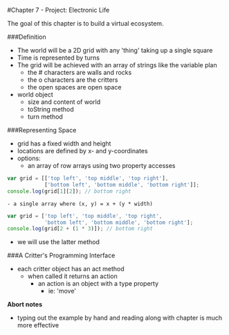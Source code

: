#Chapter 7 - Project: Electronic Life

The goal of this chapter is to build a virtual ecosystem.

###Definition
- The world will be a 2D grid with any 'thing' taking up a single square
- Time is represented by turns
- The grid will be achieved with an array of strings like the variable plan
    - the # characters are walls and rocks
    - the o characters are the critters
    - the open spaces are open space
- world object
    - size and content of world
    - toString method
    - turn method

###Representing Space
- grid has a fixed width and height
- locations are defined by x- and y-coordinates
- options:
    - an array of row arrays using two property accesses
```javascript
var grid = [['top left', 'top middle', 'top right'],
            ['bottom left', 'bottom middle', 'bottom right']];
console.log(grid[1][2]); // bottom right
```
    - a single array where (x, y) = x + (y * width)
```javascript
var grid = ['top left', 'top middle', 'top right',
            'bottom left', 'bottom middle', 'bottom right'];
console.log(grid[2 + (1 * 3)]); // bottom right
```
- we will use the latter method

###A Critter's Programming Interface
- each critter object has an act method
    - when called it returns an action
        - an action is an object with a type property
            - ie: 'move'

**Abort notes**
- typing out the example by hand and reading along with chapter is much more effective
